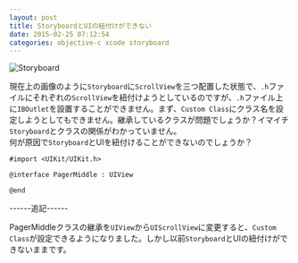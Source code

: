 ```yaml
---
layout: post
title: StoryboardとUIの紐付けができない
date: 2015-02-25 07:12:54
categories: objective-c xcode storyboard
---
```

<p><img src="https://i.stack.imgur.com/LBzFk.png" alt="Storyboard"></p>

<p>現在上の画像のように<code>Storyboard</code>に<code>ScrollView</code>を三つ配置した状態で、<code>.h</code>ファイルにそれぞれの<code>ScrollView</code>を紐付けようとしているのですが、<code>.h</code>ファイル上に<code>IBOutlet</code>を設置することができません。まず、<code>Custom Class</code>にクラス名を設定しようとしてもできません。継承しているクラスが問題でしょうか？イマイチ<code>Storyboard</code>とクラスの関係がわかっていません。<br>
何が原因で<code>Storyboard</code>とUIを紐付けることができないのでしょうか？</p>

<pre><code>#import &lt;UIKit/UIKit.h&gt;

@interface PagerMiddle : UIView

@end
</code></pre>

<p>------追記------</p>

<p>PagerMiddleクラスの継承を<code>UIView</code>から<code>UIScrollView</code>に変更すると、<code>Custom Class</code>が設定できるようになりました。しかし以前<code>Storyboard</code>とUIの紐付けができないままです。</p>
